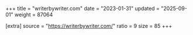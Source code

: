 +++
title = "writerbywriter.com"
date = "2023-01-31"
updated = "2025-09-01"
weight = 87064

[extra]
source = "https://writerbywriter.com/"
ratio = 9
size = 85
+++
